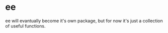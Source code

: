 # ee

ee will evantually become it's own package, but for now it's just a collection of useful functions. 